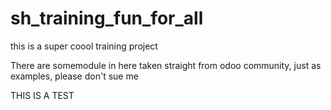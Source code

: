 # sh_training_fun_for_all
this is a super coool training project 

There are somemodule in here taken straight from odoo community, just as examples, please don't sue me

THIS IS A TEST

